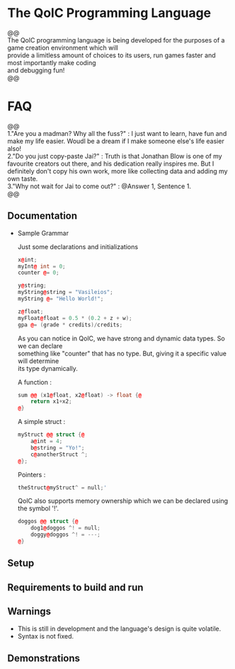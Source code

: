 # The QolC Programming Language

@@ \
	The QolC programming language is being developed for the purposes of a game creation environment which will\
	provide a limitless amount of choices to its users, run games faster and most importantly make coding\
	and debugging fun! \
@@ 

# FAQ

@@ \
	1."Are you a madman? Why all the fuss?" :
		I just want to learn, have fun and make my life easier. Woudl be a dream if I make someone else's life easier also! \
	2."Do you just copy-paste Jai?" : 
		Truth is that Jonathan Blow is one of my favourite creators out there, and his dedication really inspires me. But 
		I definitely don't copy his own work, more like collecting data and adding my own taste. \
	3."Why not wait for Jai to come out?" : 
		@Answer 1, Sentence 1. \
@@

## Documentation

* Sample Grammar
	
	Just some declarations and initializations
	
	```cpp
	x@int;
	myInt@ int = 0;
	counter @= 0;
	
	y@string;
	myString@string = "Vasileios";
	myString @= "Hello World!";

	z@float;
	myFloat@float = 0.5 * (0.2 + z + w);	
	gpa @= (grade * credits)/credits;
	```

	As you can notice in QolC, we have strong and dynamic data types. So we can declare\
	something like "counter" that has no type. But, giving it a specific value will determine <br >
	its type dynamically. 

	A function : 
	
	```cpp
	sum @@ (x1@float, x2@float) -> float {@
		return x1+x2;
	@}
	```

	A simple struct : 
	
	```cpp
	myStruct @@ struct {@
		a@int = 4;
		b@string = "Yo!";
		c@anotherStruct ^;
	@};
	```
	
	Pointers : 
	
	```cpp
	theStruct@myStruct^ = null;' 
	```

	QolC also supports memory ownership which we can be declared 
	using the symbol '!'. 
	
	```cpp
	doggos @@ struct {@ 
		dog1@doggos ^! = null;
		doggy@doggos ^! = ---;
	@}
	```

## Setup

## Requirements to build and run

## Warnings

* This is still in development and the language's design is quite volatile.
* Syntax is not fixed.

## Demonstrations

